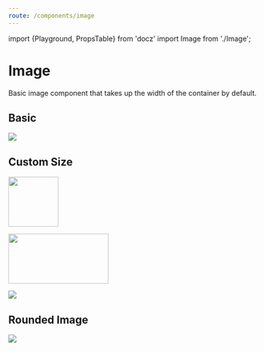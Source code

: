 ```yaml
---
route: /components/image
---
```


import {Playground, PropsTable} from 'docz'
import Image from './Image';

# Image

Basic image component that takes up the width of the container by default.

<PropsTable of={Image} />

## Basic

<Playground>
  <Image
    src="https://upload.wikimedia.org/wikipedia/commons/9/97/The_Earth_seen_from_Apollo_17.jpg"
  />
</Playground>

## Custom Size

<Playground>
  <p>
    <Image
      src="https://upload.wikimedia.org/wikipedia/commons/9/97/The_Earth_seen_from_Apollo_17.jpg"
      width="100px"
    />
  </p>
  <p>
    <Image
      src="https://upload.wikimedia.org/wikipedia/commons/9/97/The_Earth_seen_from_Apollo_17.jpg"
      height="100px"
      width="200px"
    />
  </p>
  <p>
    <Image
      src="https://upload.wikimedia.org/wikipedia/commons/9/97/The_Earth_seen_from_Apollo_17.jpg"
      width={1/2}
    />
  </p>
</Playground>

## Rounded Image

<Playground>
  <Image
    rounded
    src="https://upload.wikimedia.org/wikipedia/commons/9/97/The_Earth_seen_from_Apollo_17.jpg"
  />
</Playground>
